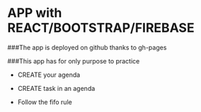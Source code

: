 # APP with REACT/BOOTSTRAP/FIREBASE


###The app is deployed on github thanks to gh-pages

###This app has for only purpose to practice

- CREATE your agenda

- CREATE task in an agenda

- Follow the fifo rule
